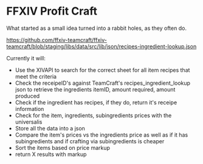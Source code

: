 # FFXIV Profit Craft
What started as a small idea turned into a rabbit holes, as they often do.  

https://github.com/ffxiv-teamcraft/ffxiv-teamcraft/blob/staging/libs/data/src/lib/json/recipes-ingredient-lookup.json

Currently it will:  
- Use the XIVAPI to search for the correct sheet for all item recipes that meet the criteria
- Check the receipeID's against TeamCraft's recipes_ingredient_lookup json to retrieve the ingredients itemID, amount required, amount produced
- Check if the ingredient has recipes, if they do, return it's receipe information 
- Check for the item, ingredients, subingredients prices with the universalis
- Store all the data into a json 
- Compare the item's prices vs the ingredients price as well as if it has subingredients and if crafting via subingredients is cheaper
- Sort the items based on price markup
- return X results with markup
